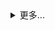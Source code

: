  <details >    
         <li>            Copy lines        </li>
        <li>            Copy permalink </li>
    <summary class="btn-octicon ml-0 px-2 p-0 bg-white border border-gray-dark rounded-1" aria-label="Inline file action toolbar">
   更多...

